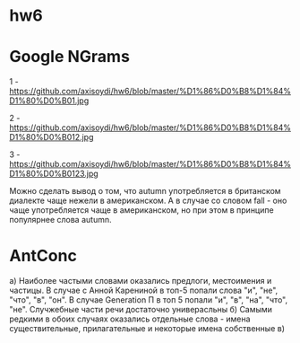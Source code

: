 # hw6
Google NGrams
=============
1 - https://github.com/axisoydi/hw6/blob/master/%D1%86%D0%B8%D1%84%D1%80%D0%B01.jpg

2 -  https://github.com/axisoydi/hw6/blob/master/%D1%86%D0%B8%D1%84%D1%80%D0%B012.jpg

3 - https://github.com/axisoydi/hw6/blob/master/%D1%86%D0%B8%D1%84%D1%80%D0%B0123.jpg

Можно сделать вывод о том, что autumn употребляется в британском диалекте чаще нежели в американском. А в случае со словом fall -
оно чаще употребляется чаще в американском, но при этом в принципе популярнее слова autumn.

AntConc
=======

a) Наиболее частыми словами оказались предлоги, местоимения и частицы. В случае с Анной Карениной в топ-5 попали слова "и", "не", "что",
"в", "он". В случае Generation П в топ 5 попали "и", "в", "на", "что", "не". Случжебные части речи достаточно универасльны
б) Самыми редкими в обоих случаях оказались отдельные слова - имена существительные, прилагательные и некоторые имена собственные
в)
